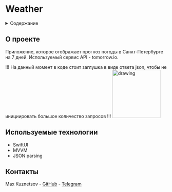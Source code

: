 # Weather

<div id="top"></div>

<details>
  <summary>Содержание</summary>
  <ol>
    <li>
      <a href="#о-проекте">О Проекте</a>
    </li>
    <li>
      <a href="#используемые-технологии">Используемые технологии</a>
    </li>
    <li>
      <a href="#контакты">Контакты</a>
    </li>
  </ol>
</details>


## О проекте

Приложение, которое отображает прогноз погоды в Санкт-Петербурге на 7 дней. Используемый сервис API - tomorrow.io.

!!! На данный момент в коде стоит заглушка в виде ответа json, чтобы не инициировать большое количество запросов !!!
<img src="https://user-images.githubusercontent.com/24461208/187283511-a29a095f-a344-4882-b383-f70e38159277.png" alt="drawing" width="150"/>

## Используемые технологии

* SwiftUI
* MVVM
* JSON parsing

## Контакты

Max Kuznetsov - [GitHub](https://github.com/Icerzack/) - [Telegram](https://t.me/maxalkuz/)
